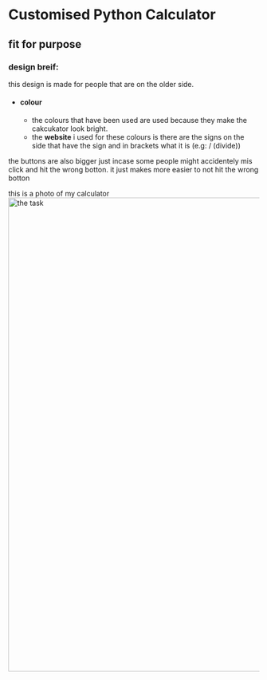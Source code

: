 # Customised Python Calculator
## fit for purpose

### design breif:
this design is made for people that are on the older side.
* #### colour
  * the colours that have been used are used because they make the cakcukator look bright.
  * the **website** i used for these colours is 
there are the signs on the side that have the sign and in brackets what it is
(e.g: / (divide))

the buttons are also bigger just incase some people might accidentely mis click and hit the wrong botton. it just makes more easier to not 
hit the wrong botton


this is a photo of my calculator
<a href="task"><image src="" title="the task" width=950>


